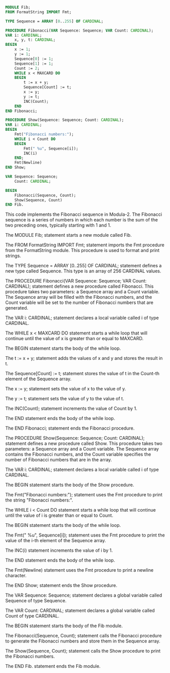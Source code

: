 ```modula-2
MODULE Fib;
FROM FormatString IMPORT Fmt;

TYPE Sequence = ARRAY [0..255] OF CARDINAL;

PROCEDURE Fibonacci(VAR Sequence: Sequence; VAR Count: CARDINAL);
VAR i: CARDINAL;
    x, y, t: CARDINAL;
BEGIN
    x := 1;
    y := 1;
    Sequence[0] := 1;
    Sequence[1] := 1;
    Count := 2;
    WHILE x < MAXCARD DO
    BEGIN
        t := x + y;
        Sequence[Count] := t;
        x := y;
        y := t;
        INC(Count);
    END
END Fibonacci;

PROCEDURE Show(Sequence: Sequence; Count: CARDINAL);
VAR i: CARDINAL;
BEGIN
    Fmt("Fibonacci numbers:");
    WHILE i < Count DO
    BEGIN
        Fmt(" %u", Sequence[i]);
        INC(i)
    END;
    Fmt(Newline)
END Show;

VAR Sequence: Sequence;
    Count: CARDINAL;

BEGIN
    Fibonacci(Sequence, Count);
    Show(Sequence, Count)
END Fib.
```

This code implements the Fibonacci sequence in Modula-2. The Fibonacci sequence is a series of numbers in which each number is the sum of the two preceding ones, typically starting with 1 and 1.

The MODULE Fib; statement starts a new module called Fib.

The FROM FormatString IMPORT Fmt; statement imports the Fmt procedure from the FormatString module. This procedure is used to format and print strings.

The TYPE Sequence = ARRAY [0..255] OF CARDINAL; statement defines a new type called Sequence. This type is an array of 256 CARDINAL values.

The PROCEDURE Fibonacci(VAR Sequence: Sequence; VAR Count: CARDINAL); statement defines a new procedure called Fibonacci. This procedure takes two parameters: a Sequence array and a Count variable. The Sequence array will be filled with the Fibonacci numbers, and the Count variable will be set to the number of Fibonacci numbers that are generated.

The VAR i: CARDINAL; statement declares a local variable called i of type CARDINAL.

The WHILE x < MAXCARD DO statement starts a while loop that will continue until the value of x is greater than or equal to MAXCARD.

The BEGIN statement starts the body of the while loop.

The t := x + y; statement adds the values of x and y and stores the result in t.

The Sequence[Count] := t; statement stores the value of t in the Count-th element of the Sequence array.

The x := y; statement sets the value of x to the value of y.

The y := t; statement sets the value of y to the value of t.

The INC(Count); statement increments the value of Count by 1.

The END statement ends the body of the while loop.

The END Fibonacci; statement ends the Fibonacci procedure.

The PROCEDURE Show(Sequence: Sequence; Count: CARDINAL); statement defines a new procedure called Show. This procedure takes two parameters: a Sequence array and a Count variable. The Sequence array contains the Fibonacci numbers, and the Count variable specifies the number of Fibonacci numbers that are in the array.

The VAR i: CARDINAL; statement declares a local variable called i of type CARDINAL.

The BEGIN statement starts the body of the Show procedure.

The Fmt("Fibonacci numbers:"); statement uses the Fmt procedure to print the string "Fibonacci numbers:".

The WHILE i < Count DO statement starts a while loop that will continue until the value of i is greater than or equal to Count.

The BEGIN statement starts the body of the while loop.

The Fmt(" %u", Sequence[i]); statement uses the Fmt procedure to print the value of the i-th element of the Sequence array.

The INC(i) statement increments the value of i by 1.

The END statement ends the body of the while loop.

The Fmt(Newline) statement uses the Fmt procedure to print a newline character.

The END Show; statement ends the Show procedure.

The VAR Sequence: Sequence; statement declares a global variable called Sequence of type Sequence.

The VAR Count: CARDINAL; statement declares a global variable called Count of type CARDINAL.

The BEGIN statement starts the body of the Fib module.

The Fibonacci(Sequence, Count); statement calls the Fibonacci procedure to generate the Fibonacci numbers and store them in the Sequence array.

The Show(Sequence, Count); statement calls the Show procedure to print the Fibonacci numbers.

The END Fib. statement ends the Fib module.